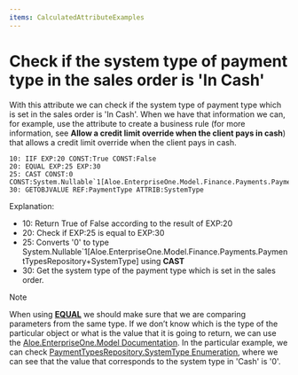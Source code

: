 ```yaml
---
items: CalculatedAttributeExamples
---
```


# Check if the system type of payment type in the sales order is 'In Cash'

With this attribute we can check if the system type of payment type which is set in the sales order is 'In Cash'. When we have  that information we can, for example, use the attribute to create a business rule (for more information, see **Allow a credit limit override when the client pays in cash**) that allows a credit limit override when the client pays in cash.

```
10: IIF EXP:20 CONST:True CONST:False      
20: EQUAL EXP:25 EXP:30                                
25: CAST CONST:0 CONST:System.Nullable`1[Aloe.EnterpriseOne.Model.Finance.Payments.PaymentTypesRepository+SystemType]          
30: GETOBJVALUE REF:PaymentType ATTRIB:SystemType
```

Explanation:

- 10: Return True of False according to the result of EXP:20
- 20: Check if EXP:25 is equal to EXP:30  
- 25: Converts '0' to type  System.Nullable`1[Aloe.EnterpriseOne.Model.Finance.Payments.PaymentTypesRepository+SystemType] using **CAST**
- 30: Get the system type of the payment type which is set in the sales order.

> [!NOTE]
> When using **[EQUAL](https://docs.erp.net/tech/advanced/calculated-attributes/operators/equal.html)** we should make sure that we are comparing parameters from the same type. 
> If we don’t know which is the type of the particular object or what is the value that it is going to return, we can use the [Aloe.EnterpriseOne.Model Documentation](https://restdev.erp.bg/model/html/71286338-75b2-46ca-bc99-2b97fa1cf775.html). 
> In the particular example, we can check [PaymentTypesRepository.SystemType Enumeration](https://restdev.erp.bg/model/html/2fd52ed9-8c3d-8b99-c824-6574557864c0.htm), where we can see that the value that corresponds to the system type in 'Cash' is '0'.
